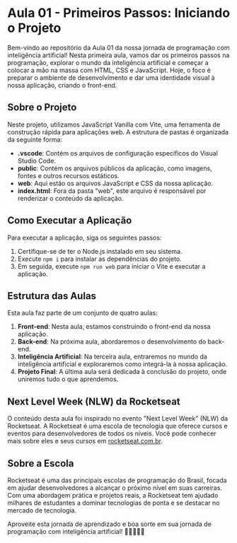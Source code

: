 # Aula 01 - Primeiros Passos: Iniciando o Projeto

Bem-vindo ao repositório da Aula 01 da nossa jornada de programação com inteligência artificial! Nesta primeira aula, vamos dar os primeiros passos na programação, explorar o mundo da inteligência artificial e começar a colocar a mão na massa com HTML, CSS e JavaScript. Hoje, o foco é preparar o ambiente de desenvolvimento e dar uma identidade visual à nossa aplicação, criando o front-end.

## Sobre o Projeto

Neste projeto, utilizamos JavaScript Vanilla com Vite, uma ferramenta de construção rápida para aplicações web. A estrutura de pastas é organizada da seguinte forma:

- **.vscode**: Contém os arquivos de configuração específicos do Visual Studio Code.
- **public**: Contém os arquivos públicos da aplicação, como imagens, fontes e outros recursos estáticos.
- **web**: Aqui estão os arquivos JavaScript e CSS da nossa aplicação.
- **index.html**: Fora da pasta "web", este arquivo é responsável por renderizar o conteúdo da aplicação.

## Como Executar a Aplicação

Para executar a aplicação, siga os seguintes passos:

1. Certifique-se de ter o Node.js instalado em seu sistema.
2. Execute `npm i` para instalar as dependências do projeto.
3. Em seguida, execute `npm run web` para iniciar o Vite e executar a aplicação.

## Estrutura das Aulas

Esta aula faz parte de um conjunto de quatro aulas:

1. **Front-end**: Nesta aula, estamos construindo o front-end da nossa aplicação.
2. **Back-end**: Na próxima aula, abordaremos o desenvolvimento do back-end.
3. **Inteligência Artificial**: Na terceira aula, entraremos no mundo da inteligência artificial e exploraremos como integrá-la à nossa aplicação.
4. **Projeto Final**: A última aula será dedicada à conclusão do projeto, onde uniremos tudo o que aprendemos.

## Next Level Week (NLW) da Rocketseat

O conteúdo desta aula foi inspirado no evento "Next Level Week" (NLW) da Rocketseat. A Rocketseat é uma escola de tecnologia que oferece cursos e eventos para desenvolvedores de todos os níveis. Você pode conhecer mais sobre eles e seus cursos em [rocketseat.com.br](https://rocketseat.com.br).

## Sobre a Escola

Rocketseat é uma das principais escolas de programação do Brasil, focada em ajudar desenvolvedores a alcançar o próximo nível em suas carreiras. Com uma abordagem prática e projetos reais, a Rocketseat tem ajudado milhares de estudantes a dominar tecnologias de ponta e se destacar no mercado de tecnologia.

Aproveite esta jornada de aprendizado e boa sorte em sua jornada de programação com inteligência artificial! 🚀👨‍💻👩‍💻

